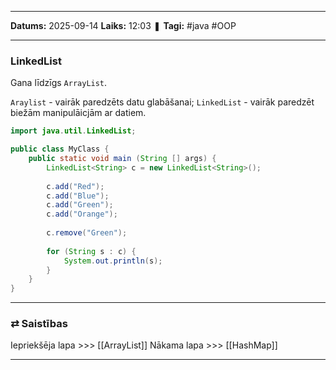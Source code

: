 ___

**Datums:** 2025-09-14
**Laiks:** 12:03
❚ **Tagi:** #java #OOP 

---
### LinkedList

Gana līdzīgs `ArrayList`.

`Araylist` - vairāk paredzēts datu glabāšanai;
`LinkedList` - vairāk paredzēt biežām manipulāicjām ar datiem.

```java
import java.util.LinkedList;

public class MyClass {
	public static void main (String [] args) {
		LinkedList<String> c = new LinkedList<String>();
		
		c.add("Red");
		c.add("Blue");
		c.add("Green");
		c.add("Orange");
		
		c.remove("Green");
		
		for (String s : c) {
			System.out.println(s);
		}
	}
}
```

---
### ⇄ Saistības

Iepriekšēja lapa >>> [[ArrayList]]
Nākama lapa >>> [[HashMap]]

---